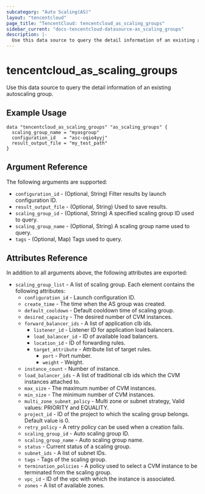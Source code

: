 ```yaml
---
subcategory: "Auto Scaling(AS)"
layout: "tencentcloud"
page_title: "TencentCloud: tencentcloud_as_scaling_groups"
sidebar_current: "docs-tencentcloud-datasource-as_scaling_groups"
description: |-
  Use this data source to query the detail information of an existing autoscaling group.
---
```


# tencentcloud_as_scaling_groups

Use this data source to query the detail information of an existing autoscaling group.

## Example Usage

```hcl
data "tencentcloud_as_scaling_groups" "as_scaling_groups" {
  scaling_group_name = "myasgroup"
  configuration_id   = "asc-oqio4yyj"
  result_output_file = "my_test_path"
}
```

## Argument Reference

The following arguments are supported:

* `configuration_id` - (Optional, String) Filter results by launch configuration ID.
* `result_output_file` - (Optional, String) Used to save results.
* `scaling_group_id` - (Optional, String) A specified scaling group ID used to query.
* `scaling_group_name` - (Optional, String) A scaling group name used to query.
* `tags` - (Optional, Map) Tags used to query.

## Attributes Reference

In addition to all arguments above, the following attributes are exported:

* `scaling_group_list` - A list of scaling group. Each element contains the following attributes:
  * `configuration_id` - Launch configuration ID.
  * `create_time` - The time when the AS group was created.
  * `default_cooldown` - Default cooldown time of scaling group.
  * `desired_capacity` - The desired number of CVM instances.
  * `forward_balancer_ids` - A list of application clb ids.
    * `listener_id` - Listener ID for application load balancers.
    * `load_balancer_id` - ID of available load balancers.
    * `location_id` - ID of forwarding rules.
    * `target_attribute` - Attribute list of target rules.
      * `port` - Port number.
      * `weight` - Weight.
  * `instance_count` - Number of instance.
  * `load_balancer_ids` - A list of traditional clb ids which the CVM instances attached to.
  * `max_size` - The maximum number of CVM instances.
  * `min_size` - The minimum number of CVM instances.
  * `multi_zone_subnet_policy` - Multi zone or subnet strategy, Valid values: PRIORITY and EQUALITY.
  * `project_id` - ID of the project to which the scaling group belongs. Default value is 0.
  * `retry_policy` - A retry policy can be used when a creation fails.
  * `scaling_group_id` - Auto scaling group ID.
  * `scaling_group_name` - Auto scaling group name.
  * `status` - Current status of a scaling group.
  * `subnet_ids` - A list of subnet IDs.
  * `tags` - Tags of the scaling group.
  * `termination_policies` - A policy used to select a CVM instance to be terminated from the scaling group.
  * `vpc_id` - ID of the vpc with which the instance is associated.
  * `zones` - A list of available zones.



